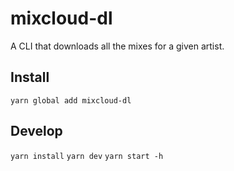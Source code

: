# mixcloud-dl

A CLI that downloads all the mixes for a given artist.

## Install

`yarn global add mixcloud-dl`

## Develop

`yarn install`
`yarn dev`
`yarn start -h`
